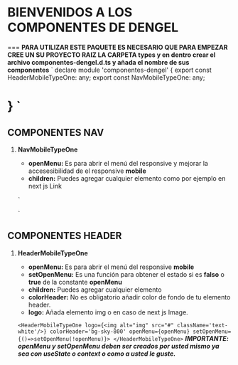 # BIENVENIDOS A LOS COMPONENTES DE DENGEL
===
**PARA UTILIZAR ESTE PAQUETE ES NECESARIO QUE PARA EMPEZAR CREE UN SU PROYECTO RAIZ LA CARPETA types y en dentro crear el archivo componentes-dengel.d.ts y añada el nombre de sus componentes**
`
declare module 'componentes-dengel' {
  export const HeaderMobileTypeOne: any;
  export const NavMobileTypeOne: any;

}
`
===

## COMPONENTES NAV
1. **NavMobileTypeOne**
    - **openMenu:** Es para abrir el menú del responsive y mejorar la accesesibilidad de el responsive **mobile**
    - **children:** Puedes agregar cualquier elemento como por ejemplo en next js Link

    `
    <NavMobileTypeOne openMenu={openMenu}>
    
    </NavMobileTypeOne>
    
    `

## COMPONENTES HEADER
1. **HeaderMobileTypeOne**

    - **openMenu:** Es para abrir el menú del responsive **mobile**
    - **setOpenMenu:** Es una función para obtener el estado si es **falso** o **true** de la constante **openMenu**
    - **children:** Puedes agregar cualquier elemento
    - **colorHeader:** No es obligatorio añadir color de fondo de tu elemento header.
    - **logo:** Añada elemento img o en caso de next js Image. 

    
    `
    <HeaderMobileTypeOne logo={<img alt="img" src="#" className='text-white'/>} colorHeader='bg-sky-800' openMenu={openMenu} setOpenMenu={()=>setOpenMenu(!openMenu)}>
    </HeaderMobileTypeOne>
    `
    ***IMPORTANTE: openMenu y setOpenMenu deben ser creados por usted mismo ya sea con useState o context o como a usted le guste.***